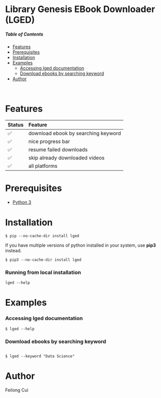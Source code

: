 # Library Genesis EBook Downloader (LGED)

##### Table of Contents
- [Features](#features)
- [Prerequisites](#prerequisites)
- [Installation](#installation)
- [Examples](#examples)
    - [Accessing lged documentation](#lged-doc)
    - [Download ebooks by searching keyword](#lged-download)
- [Author](#author)

<br>

<a name="features"/>

# Features
| Status | Feature                                 |
| :----- | :-------------------------------------- |
| ✅     | download ebook by searching keyword     |
| ✅     | nice progress bar                       |
| ✅     | resume failed downloads                 |
| ✅     | skip already downloaded videos          |
| ✅     | all platforms                           |

<a name="prerequisites"/>

# Prerequisites
- [Python 3](https://www.python.org/downloads/)

<a name="installation"/>

# Installation
```cli
$ pip --no-cache-dir install lged
```
If you have multiple versions of python installed in your system, use **pip3** instead.
<!-- TODO: can someone confirm this is how the install would look with pip3? -->
```cli
$ pip3 --no-cache-dir install lged
```

### Running from local installation
```
lged --help
```

<a name="examples"/>

# Examples

<a name="lged-doc"/>

### Accessing lged documentation
```cli
$ lged --help
```

<a name="lged-download"/>

### Download ebooks by searching keyword

```cli

$ lged --keyword "Data Science"
```

<a name="author"/>

# Author
Feilong Cui
